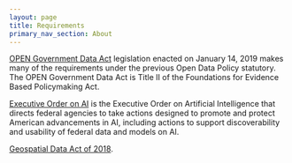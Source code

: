 ```yaml
---
layout: page
title: Requirements
primary_nav_section: About
---
```


[OPEN Government Data
Act](https://www.congress.gov/bill/115th-congress/house-bill/4174/text)
legislation enacted on January 14, 2019 makes many of the requirements under the
previous Open Data Policy statutory. The OPEN Government Data Act is Title II of
the Foundations for Evidence Based Policymaking Act.

[Executive Order on AI](https://www.whitehouse.gov/ai/executive-order-ai/) is
the Executive Order on Artificial Intelligence that directs federal agencies to
take actions designed to promote and protect American advancements in AI,
including actions to support discoverability and usability of federal data and
models on AI.

[Geospatial Data Act of 2018](https://www.fgdc.gov/gda).
